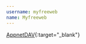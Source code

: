 ---username: myfreewebname: Myfreeweb---[AppnetDAV](https://appnetdav.herokuapp.com){:target="_blank"}